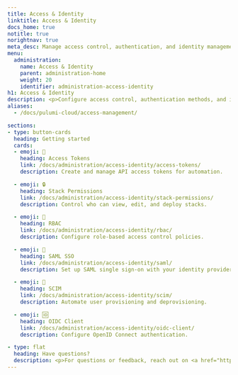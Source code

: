 ```yaml
---
title: Access & Identity
linktitle: Access & Identity
docs_home: true
notitle: true
norightnav: true
meta_desc: Manage access control, authentication, and identity management across Pulumi Cloud.
menu:
  administration:
    name: Access & Identity
    parent: administration-home
    weight: 20
    identifier: administration-access-identity
h1: Access & Identity
description: <p>Configure access control, authentication methods, and identity management for your Pulumi Cloud organization.</p>
aliases:
  - /docs/pulumi-cloud/access-management/

sections:
- type: button-cards
  heading: Getting started
  cards:
  - emoji: 🔑
    heading: Access Tokens
    link: /docs/administration/access-identity/access-tokens/
    description: Create and manage API access tokens for automation.

  - emoji: 🔒
    heading: Stack Permissions
    link: /docs/administration/access-identity/stack-permissions/
    description: Control who can view, edit, and deploy stacks.

  - emoji: 👔
    heading: RBAC
    link: /docs/administration/access-identity/rbac/
    description: Configure role-based access control policies.

  - emoji: 🎫
    heading: SAML SSO
    link: /docs/administration/access-identity/saml/
    description: Set up SAML single sign-on with your identity provider.

  - emoji: 🔄
    heading: SCIM
    link: /docs/administration/access-identity/scim/
    description: Automate user provisioning and deprovisioning.

  - emoji: 🆔
    heading: OIDC Client
    link: /docs/administration/access-identity/oidc-client/
    description: Configure OpenID Connect authentication.

- type: flat
  heading: Have questions?
  description: <p>For questions or feedback, reach out on <a href="https://slack.pulumi.com" target="_blank">community Slack</a>, <a href="https://github.com/pulumi" target="_blank">GitHub</a>, or <a href="/support/">contact support</a>.</p>
---
```

